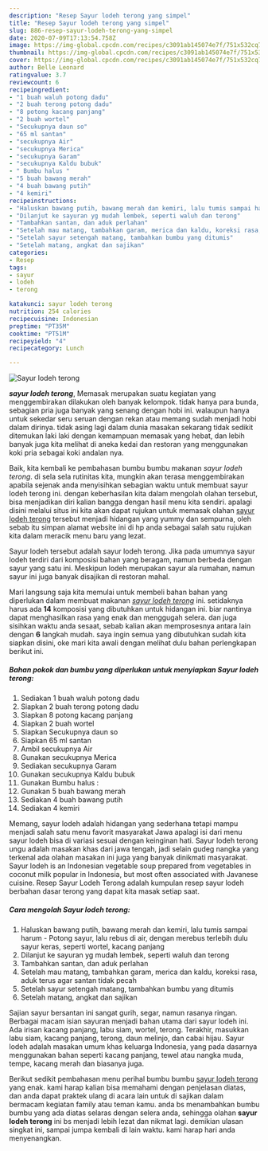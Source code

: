 ```yaml
---
description: "Resep Sayur lodeh terong yang simpel"
title: "Resep Sayur lodeh terong yang simpel"
slug: 886-resep-sayur-lodeh-terong-yang-simpel
date: 2020-07-09T17:13:54.758Z
image: https://img-global.cpcdn.com/recipes/c3091ab145074e7f/751x532cq70/sayur-lodeh-terong-foto-resep-utama.jpg
thumbnail: https://img-global.cpcdn.com/recipes/c3091ab145074e7f/751x532cq70/sayur-lodeh-terong-foto-resep-utama.jpg
cover: https://img-global.cpcdn.com/recipes/c3091ab145074e7f/751x532cq70/sayur-lodeh-terong-foto-resep-utama.jpg
author: Belle Leonard
ratingvalue: 3.7
reviewcount: 6
recipeingredient:
- "1 buah waluh potong dadu"
- "2 buah terong potong dadu"
- "8 potong kacang panjang"
- "2 buah wortel"
- "Secukupnya daun so"
- "65 ml santan"
- "secukupnya Air"
- "secukupnya Merica"
- "secukupnya Garam"
- "secukupnya Kaldu bubuk"
- " Bumbu halus "
- "5 buah bawang merah"
- "4 buah bawang putih"
- "4 kemiri"
recipeinstructions:
- "Haluskan bawang putih, bawang merah dan kemiri, lalu tumis sampai harum Potong sayur, lalu rebus di air, dengan merebus terlebih dulu sayur keras, seperti wortel, kacang panjang"
- "Dilanjut ke sayuran yg mudah lembek, seperti waluh dan terong"
- "Tambahkan santan, dan aduk perlahan"
- "Setelah mau matang, tambahkan garam, merica dan kaldu, koreksi rasa, aduk terus agar santan tidak pecah"
- "Setelah sayur setengah matang, tambahkan bumbu yang ditumis"
- "Setelah matang, angkat dan sajikan"
categories:
- Resep
tags:
- sayur
- lodeh
- terong

katakunci: sayur lodeh terong 
nutrition: 254 calories
recipecuisine: Indonesian
preptime: "PT35M"
cooktime: "PT51M"
recipeyield: "4"
recipecategory: Lunch

---
```



![Sayur lodeh terong](https://img-global.cpcdn.com/recipes/c3091ab145074e7f/751x532cq70/sayur-lodeh-terong-foto-resep-utama.jpg)

<b><i>sayur lodeh terong</i></b>, Memasak merupakan suatu kegiatan yang menggembirakan dilakukan oleh banyak kelompok. tidak hanya para bunda, sebagian pria juga banyak yang senang dengan hobi ini. walaupun hanya untuk sekedar seru seruan dengan rekan atau memang sudah menjadi hobi dalam dirinya. tidak asing lagi dalam dunia masakan sekarang tidak sedikit ditemukan laki laki dengan kemampuan memasak yang hebat, dan lebih banyak juga kita melihat di aneka kedai dan restoran yang menggunakan koki pria sebagai koki andalan nya.

Baik, kita kembali ke pembahasan bumbu bumbu makanan <i>sayur lodeh terong</i>. di sela sela rutinitas kita, mungkin akan terasa menggembirakan apabila sejenak anda menyisihkan sebagian waktu untuk membuat sayur lodeh terong ini. dengan keberhasilan kita dalam mengolah olahan tersebut, bisa menjadikan diri kalian bangga dengan hasil menu kita sendiri. apalagi disini melalui situs ini kita akan dapat rujukan untuk memasak olahan <u>sayur lodeh terong</u> tersebut menjadi hidangan yang yummy dan sempurna, oleh sebab itu simpan alamat website ini di hp anda sebagai salah satu rujukan kita dalam meracik menu baru yang lezat.

Sayur lodeh tersebut adalah sayur lodeh terong. Jika pada umumnya sayur lodeh terdiri dari komposisi bahan yang beragam, namun berbeda dengan sayur yang satu ini. Meskipun lodeh merupakan sayur ala rumahan, namun sayur ini juga banyak disajikan di restoran mahal.


Mari langsung saja kita memulai untuk membeli bahan bahan yang diperlukan dalam membuat makanan <u><i>sayur lodeh terong</i></u> ini. setidaknya harus ada <b>14</b> komposisi yang dibutuhkan untuk hidangan ini. biar nantinya dapat menghasilkan rasa yang enak dan menggugah selera. dan juga sisihkan waktu anda sesaat, sebab kalian akan memprosesnya antara lain dengan <b>6</b> langkah mudah. saya ingin semua yang dibutuhkan sudah kita siapkan disini, oke mari kita awali dengan melihat dulu bahan perlengkapan berikut ini.

<!--inarticleads1-->

##### Bahan pokok dan bumbu yang diperlukan untuk menyiapkan Sayur lodeh terong:

1. Sediakan 1 buah waluh potong dadu
1. Siapkan 2 buah terong potong dadu
1. Siapkan 8 potong kacang panjang
1. Siapkan 2 buah wortel
1. Siapkan Secukupnya daun so
1. Siapkan 65 ml santan
1. Ambil secukupnya Air
1. Gunakan secukupnya Merica
1. Sediakan secukupnya Garam
1. Gunakan secukupnya Kaldu bubuk
1. Gunakan  Bumbu halus :
1. Gunakan 5 buah bawang merah
1. Sediakan 4 buah bawang putih
1. Sediakan 4 kemiri


Memang, sayur lodeh adalah hidangan yang sederhana tetapi mampu menjadi salah satu menu favorit masyarakat Jawa apalagi isi dari menu sayur lodeh bisa di variasi sesuai dengan keinginan hati. Sayur lodeh terong ungu adalah masakan khas dari jawa tengah, jadi selain gudeg nangka yang terkenal ada olahan masakan ini juga yang banyak dinikmati masyarakat. Sayur lodeh is an Indonesian vegetable soup prepared from vegetables in coconut milk popular in Indonesia, but most often associated with Javanese cuisine. Resep Sayur Lodeh Terong adalah kumpulan resep sayur lodeh berbahan dasar terong yang dapat kita masak setiap saat. 

<!--inarticleads2-->

##### Cara mengolah Sayur lodeh terong:

1. Haluskan bawang putih, bawang merah dan kemiri, lalu tumis sampai harum - Potong sayur, lalu rebus di air, dengan merebus terlebih dulu sayur keras, seperti wortel, kacang panjang
1. Dilanjut ke sayuran yg mudah lembek, seperti waluh dan terong
1. Tambahkan santan, dan aduk perlahan
1. Setelah mau matang, tambahkan garam, merica dan kaldu, koreksi rasa, aduk terus agar santan tidak pecah
1. Setelah sayur setengah matang, tambahkan bumbu yang ditumis
1. Setelah matang, angkat dan sajikan


Sajian sayur bersantan ini sangat gurih, segar, namun rasanya ringan. Berbagai macam isian sayuran menjadi bahan utama dari sayur lodeh ini. Ada irisan kacang panjang, labu siam, wortel, terong. Terakhir, masukkan labu siam, kacang panjang, terong, daun melinjo, dan cabai hijau. Sayur lodeh adalah masakan umum khas keluarga Indonesia, yang pada dasarnya menggunakan bahan seperti kacang panjang, tewel atau nangka muda, tempe, kacang merah dan biasanya juga. 

Berikut sedikit pembahasan menu perihal bumbu bumbu <u>sayur lodeh terong</u> yang enak. kami harap kalian bisa memahami dengan penjelasan diatas, dan anda dapat praktek ulang di acara lain untuk di sajikan dalam bermacam kegiatan family atau teman kamu. anda bs menambahkan bumbu bumbu yang ada diatas selaras dengan selera anda, sehingga olahan <b>sayur lodeh terong</b> ini bs menjadi lebih lezat dan nikmat lagi. demikian ulasan singkat ini, sampai jumpa kembali di lain waktu. kami harap hari anda menyenangkan.
